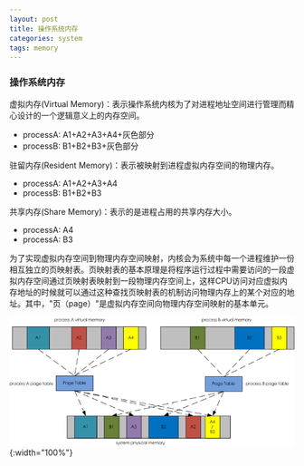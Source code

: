 ```yaml
---
layout: post
title: 操作系统内存
categories: system
tags: memory
---
```


### 操作系统内存

虚拟内存(Virtual Memory)：表示操作系统内核为了对进程地址空间进行管理而精心设计的一个逻辑意义上的内存空间。

- processA: A1+A2+A3+A4+灰色部分
- processB: B1+B2+B3+灰色部分

驻留内存(Resident Memory)：表示被映射到进程虚拟内存空间的物理内存。

- processA: A1+A2+A3+A4
- processB: B1+B2+B3

共享内存(Share Memory)：表示的是进程占用的共享内存大小。

- processA: A4
- processA: B3

为了实现虚拟内存空间到物理内存空间映射，内核会为系统中每一个进程维护一份相互独立的页映射表。页映射表的基本原理是将程序运行过程中需要访问的一段虚拟内存空间通过页映射表映射到一段物理内存空间上，这样CPU访问对应虚拟内存地址的时候就可以通过这种查找页映射表的机制访问物理内存上的某个对应的地址。其中，"页（page）"是虚拟内存空间向物理内存空间映射的基本单元。

![system-memory](/assets/img/system-memory/1.png){:width="100%"}
